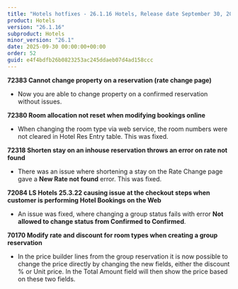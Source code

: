 ```yaml
---
title: "Hotels hotfixes - 26.1.16 Hotels, Release date September 30, 2025 - Hotfixes"
product: Hotels
version: "26.1.16"
subproduct: Hotels
minor_version: "26.1"
date: 2025-09-30 00:00:00+00:00
order: 52
guid: e4f4bdfb26b0823253ac245ddaeb07d4ad158ccc
---
```


<strong>72383 Cannot change property on a reservation (rate change page)</strong>
<ul><li>Now you are able to change property on a confirmed reservation without issues.</li></ul>
<strong>72380 Room allocation not reset when modifying bookings online</strong>
<ul><li>When changing the room type via web service, the room numbers were not cleared in Hotel Res Entry table. This was fixed. </li></ul>
<strong>72318 Shorten stay on an inhouse reservation throws an error on rate not found</strong>
<ul><li>There was an issue where shortening a stay on the Rate Change page gave  a <b>New Rate not found</b> error. This was fixed.</li></ul>
<strong>72084 LS Hotels 25.3.22 causing issue at the checkout steps when customer is performing Hotel Bookings on the Web</strong>
<ul><li>An issue was fixed, where changing a group status fails with error <b>Not allowed to change status from Confirmed to Confirmed</b>.</li></ul>
<strong>70170 Modify rate and discount for room types when creating a group reservation</strong>
<ul><li>In the price builder lines from the group reservation it is now possible to change the price directly by changing the new fields, either the discount % or Unit price. In the Total Amount field will then show the price based on these two fields.</li></ul>
